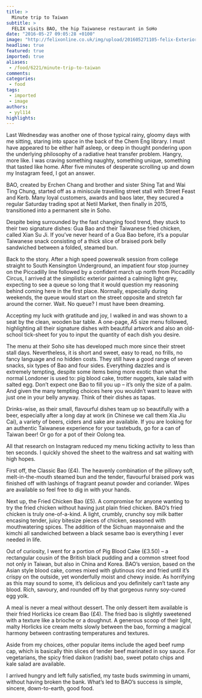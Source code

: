 ```yaml
---
title: >
  Minute trip to Taiwan
subtitle: >
  FELIX visits BAO, the hip Taiwanese restaurant in SoHo
date: "2016-05-27 09:05:28 +0100"
image: "http://felixonline.co.uk/img/upload/201605271105-felix-Exterior 1-1.jpg"
headline: true
featured: true
imported: true
aliases:
 - /food/6221/minute-trip-to-taiwan
comments:
categories:
 - food
tags:
 - imported
 - image
authors:
 - yyl114
highlights:
---
```


Last Wednesday was another one of those typical rainy, gloomy days with me sitting, staring into space in the back of the Chem Eng library. I must have appeared to be either half asleep, or deep in thought pondering upon the underlying philosophy of a radiative heat transfer problem. Hangry, more like. I was craving something naughty, something unique, something that tasted like home. After five minutes of desperate scrolling up and down my Instagram feed, I got an answer.

BAO, created by Erchen Chang and brother and sister Shing Tat and Wai Ting Chung, started off as a miniscule travelling street stall with Street Feast and Kerb. Many loyal customers, awards and baos later, they secured a regular Saturday trading spot at Netil Market, then finally in 2015, transitioned into a permanent site in Soho.

Despite being surrounded by the fast changing food trend, they stuck to their two signature dishes: Gua Bao and their Taiwanese fried chicken, called Xian Su Ji. If you’ve never heard of a Gua Bao before, it’s a popular Taiwanese snack consisting of a thick slice of braised pork belly sandwiched between a folded, steamed bun.

Back to the story. After a high speed powerwalk session from college straight to South Kensington Underground, an impatient four stop journey on the Piccadilly line followed by a confident march up north from Piccadilly Circus, I arrived at the simplistic exterior painted a calming light grey, expecting to see a queue so long that it would question my reasoning behind coming here in the first place. Normally, especially during weekends, the queue would start on the street opposite and stretch far around the corner. Wait. No queue? I must have been dreaming.

Accepting my luck with gratitude and joy, I walked in and was shown to a seat by the clean, wooden bar table. A one-page, A5 size menu followed, highlighting all their signature dishes with beautiful artwork and also an old-school tick-sheet for you to input the quantity of each dish you desire.

The menu at their Soho site has developed much more since their street stall days. Nevertheless, it is short and sweet, easy to read, no frills, no fancy language and no hidden costs. They still have a good range of seven snacks, six types of Bao and four sides. Everything dazzles and is extremely tempting, despite some items being more exotic than what the normal Londoner is used to: pig blood cake, trotter nuggets, kale salad with salted egg. Don’t expect one Bao to fill you up – it’s only the size of a palm. And given the many tempting choices here you wouldn’t want to leave with just one in your belly anyway. Think of their dishes as tapas.

Drinks-wise, as their small, flavourful dishes team up so beautifully with a beer, especially after a long day at work (in Chinese we call them Xia Jiu Cai), a variety of beers, ciders and sake are available. If you are looking for an authentic Taiwanese experience for your tastebuds, go for a can of Taiwan beer! Or go for a pot of their Oolong tea.

All that research on Instagram reduced my menu ticking activity to less than ten seconds. I quickly shoved the sheet to the waitress and sat waiting with high hopes.

First off, the Classic Bao (£4). The heavenly combination of the pillowy soft, melt-in-the-mouth steamed bun and the tender, flavourful braised pork was finished off with lashings of fragrant peanut powder and coriander. Wipes are available so feel free to dig in with your hands.

Next up, the Fried Chicken Bao (£5). A compromise for anyone wanting to try the fried chicken without having just plain fried chicken. BAO’s fried chicken is truly one-of-a-kind. A light, crumbly, crunchy soy milk batter encasing tender, juicy bitesize pieces of chicken, seasoned with mouthwatering spices. The addition of the Sichuan mayonnaise and the kimchi all sandwiched between a black sesame bao is everything I ever needed in life.

Out of curiosity, I went for a portion of Pig Blood Cake (£3.50) – a rectangular cousin of the British black pudding and a common street food not only in Taiwan, but also in China and Korea. BAO’s version, based on the Asian style blood cake, comes mixed with glutinous rice and fried until it’s crispy on the outside, yet wonderfully moist and chewy inside. As horrifying as this may sound to some, it’s delicious and you definitely can’t taste any blood. Rich, savoury, and rounded off by that gorgeous runny soy-cured egg yolk.

A meal is never a meal without dessert. The only dessert item available is their fried Horlicks ice cream Bao (£4). The fried bao is slightly sweetened with a texture like a brioche or a doughnut. A generous scoop of their light, malty Horlicks ice cream melts slowly between the bao, forming a magical harmony between contrasting temperatures and textures.

Aside from my choices, other popular items include the aged beef rump cap, which is basically thin slices of tender beef marinated in soy sauce. For vegetarians, the spicy fried daikon (radish) bao, sweet potato chips and kale salad are available.

I arrived hungry and left fully satisfied, my taste buds swimming in umami, without having broken the bank. What’s led to BAO’s success is simple, sincere, down-to-earth, good food.
